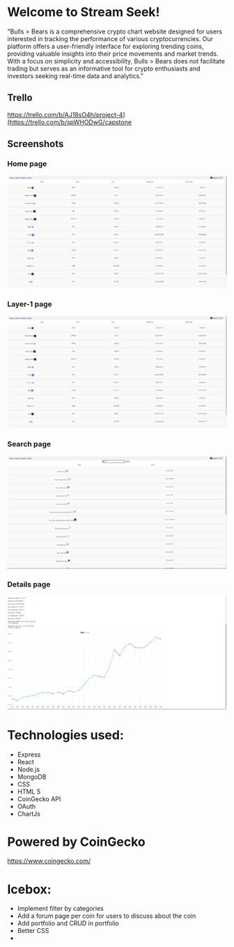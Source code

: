 # Welcome to Stream Seek!

"Bulls > Bears is a comprehensive crypto chart website designed for users interested in tracking the performance of various cryptocurrencies. Our platform offers a user-friendly interface for exploring trending coins,
providing valuable insights into their price movements and market trends.
With a focus on simplicity and accessibility, Bulls > Bears does not facilitate trading but serves as an informative tool for crypto enthusiasts and investors seeking real-time data and analytics."

## Trello

https://trello.com/b/AJ18sO4h/project-4](https://trello.com/b/spWHODwG/capstone

## Screenshots

### Home page

![Alt text](<public/capstone home.png>)

### Layer-1 page

![Alt text](<public/capstone home.png>)

### Search page

![Alt text](<public/capstone Search results.png>)

### Details page

![Alt text](<public/capstone details.png>)

# Technologies used:

- Express
- React
- Node.js
- MongoDB
- CSS
- HTML 5
- CoinGecko API
- OAuth
- ChartJs

# Powered by CoinGecko

https://www.coingecko.com/

# Icebox:

- Implement filter by categories
- Add a forum page per coin for users to discuss about the coin
- Add portfolio and CRUD in portfolio
- Better CSS
-
